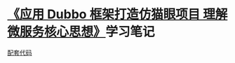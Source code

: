 # [《应用 Dubbo 框架打造仿猫眼项目 理解微服务核心思想》](https://coding.imooc.com/class/273.html)学习笔记

[配套代码](https://git.imooc.com/coding-273/coding-273)